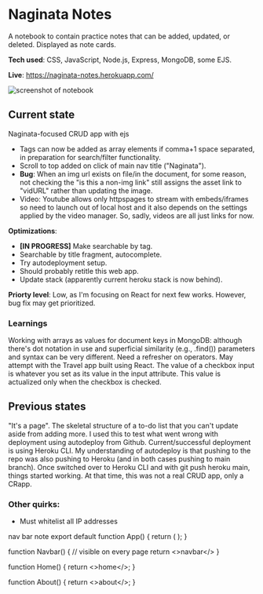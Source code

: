 # Naginata Notes
A notebook to contain practice notes that can be added, updated, or deleted. Displayed as note cards.

**Tech used**: CSS, JavaScript, Node.js, Express, MongoDB, some EJS.

**Live**: https://naginata-notes.herokuapp.com/

![screenshot of notebook](https://i.postimg.cc/bvhCsZkF/heroku-db-naginata.png)

## Current state
Naginata-focused CRUD app with ejs
- Tags can now be added as array elements if comma+1 space separated, in preparation for search/filter functionality.
- Scroll to top added on click of main nav title ("Naginata").
- **Bug**: When an img url exists on file/in the document, for some reason, not checking the "is this a non-img link" still assigns the asset link to "vidURL" rather than updating the image.
- Video: Youtube allows only httpspages to stream with embeds/iframes so need to launch out of local host and it also depends on the settings applied by the video manager. So, sadly, videos are all just links for now. 

**Optimizations**: 
- **[IN PROGRESS]** Make searchable by tag. 
- Searchable by title fragment, autocomplete.
- Try autodeployment setup.
- Should probably retitle this web app.
- Update stack (apparently current heroku stack is now behind).

**Priorty level**: Low, as I'm focusing on React for next few works. However, bug fix may get prioritized.

### Learnings
Working with arrays as values for document keys in MongoDB: although there's dot notation in use and superficial similarity (e.g., .find()) parameters and syntax can be very different. Need a refresher on operators. May attempt with the Travel app built using React.
The value of a checkbox input is whatever you set as its value in the input attribute. This value is actualized only when the checkbox is checked.

## Previous states
"It's a page". The skeletal structure of a to-do list that you can't update aside from adding more. I used this to test what went wrong with deployment using autodeploy from Github. Current/successful deployment is using Heroku CLI. My understanding of autodeploy is that pushing to the repo was also pushing to Heroku (and in both cases pushing to main branch).
Once switched over to Heroku CLI and with git push heroku main, things started working. At that time, this was not a real CRUD app, only a CRapp.

### Other quirks:
- Must whitelist all IP addresses


<!-- build as react app -->
nav bar note
export default function App() {
  return (
    <Router>
      <Navbar />
      <Route path="/" component={Home} />
      <Route path="/about" component={About} />
    </Router>
  );
}

function Navbar() {
  // visible on every page
  return <>navbar</>
}

function Home() {
  return <>home</>;
}

function About() {
  return <>about</>;
}